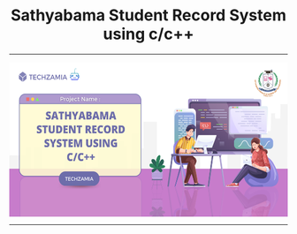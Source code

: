 <h1 align=center><b>Sathyabama Student Record System using c/c++</b></h1>

---

<img align="middle" src=project_banner.png wigth=400 height=280 alt="banner"></img>

---
